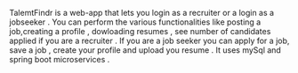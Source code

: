TalemtFindr is a web-app that lets you login as a recruiter or a login as a jobseeker . You can perform the  various functionalities like posting a job,creating a profile , dowloading resumes , see number of candidates applied if you are a recruiter .
If you are a job seeker you can apply for a job, save a job , create your profile and upload you resume .
It uses mySql and spring boot microservices .
